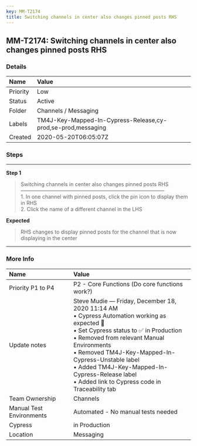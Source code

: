 ```yaml
---
key: MM-T2174
title: Switching channels in center also changes pinned posts RHS
---
```


## MM-T2174: Switching channels in center also changes pinned posts RHS

### Details

| Name     | Value                                                        |
| :------- | :----------------------------------------------------------- |
| Priority | Low                                                          |
| Status   | Active                                                       |
| Folder   | Channels / Messaging                                         |
| Labels   | TM4J-Key-Mapped-In-Cypress-Release,cy-prod,se-prod,messaging |
| Created  | 2020-05-20T06:05:07Z                                         |

### Steps

<hr/>

**Step 1**

> <article>Switching channels in center also changes pinned posts RHS<br>————————————————————————————<br>1. In one channel with pinned posts, click the pin icon to display them in RHS<br>2. Click the name of a different channel in the LHS</article>

**Expected**

> <article>RHS changes to display pinned posts for the channel that is now displaying in the center</article>

<hr/>

### More Info

| Name                     | Value                                                                                                                                                                                                                                                                                                                                                   |
| :----------------------- | :------------------------------------------------------------------------------------------------------------------------------------------------------------------------------------------------------------------------------------------------------------------------------------------------------------------------------------------------------ |
| Priority P1 to P4        | P2 - Core Functions (Do core functions work?)                                                                                                                                                                                                                                                                                                           |
| Update notes             | Steve Mudie — Friday, December 18, 2020 11:14 AM<br>• Cypress Automation working as expected 🎉<br>• Set Cypress status to ✅ in Production<br>• Removed from relevant Manual Environments<br>• Removed TM4J-Key-Mapped-In-Cypress-Unstable label<br>• Added TM4J-Key-Mapped-In-Cypress-Release label<br>• Added link to Cypress code in Traceability tab |
| Team Ownership           | Channels                                                                                                                                                                                                                                                                                                                                                |
| Manual Test Environments | Automated - No manual tests needed                                                                                                                                                                                                                                                                                                                      |
| Cypress                  | in Production                                                                                                                                                                                                                                                                                                                                           |
| Location                 | Messaging                                                                                                                                                                                                                                                                                                                                               |
